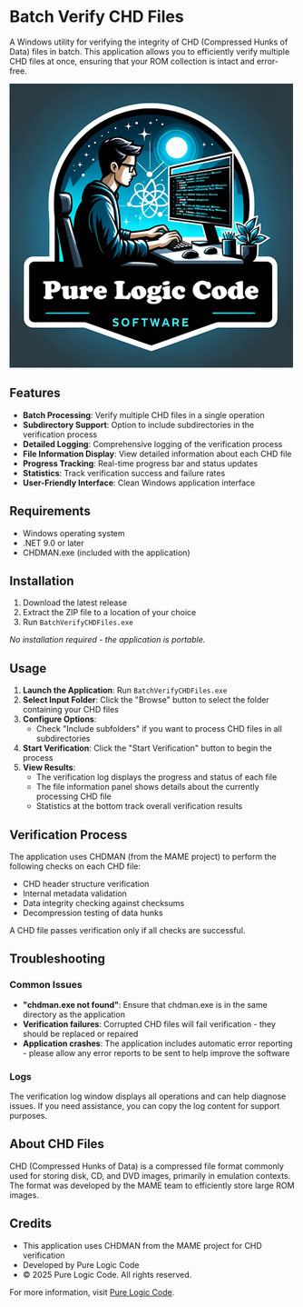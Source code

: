 # Batch Verify CHD Files

A Windows utility for verifying the integrity of CHD (Compressed Hunks of Data) files in batch. This application allows you to efficiently verify multiple CHD files at once, ensuring that your ROM collection is intact and error-free.

![Batch Verify CHD Files](images/logo.png)

## Features

- **Batch Processing**: Verify multiple CHD files in a single operation
- **Subdirectory Support**: Option to include subdirectories in the verification process
- **Detailed Logging**: Comprehensive logging of the verification process
- **File Information Display**: View detailed information about each CHD file
- **Progress Tracking**: Real-time progress bar and status updates
- **Statistics**: Track verification success and failure rates
- **User-Friendly Interface**: Clean Windows application interface

## Requirements

- Windows operating system
- .NET 9.0 or later
- CHDMAN.exe (included with the application)

## Installation

1. Download the latest release
2. Extract the ZIP file to a location of your choice
3. Run `BatchVerifyCHDFiles.exe`

*No installation required - the application is portable.*

## Usage

1. **Launch the Application**: Run `BatchVerifyCHDFiles.exe`
2. **Select Input Folder**: Click the "Browse" button to select the folder containing your CHD files
3. **Configure Options**: 
   - Check "Include subfolders" if you want to process CHD files in all subdirectories
4. **Start Verification**: Click the "Start Verification" button to begin the process
5. **View Results**: 
   - The verification log displays the progress and status of each file
   - The file information panel shows details about the currently processing CHD file
   - Statistics at the bottom track overall verification results

## Verification Process

The application uses CHDMAN (from the MAME project) to perform the following checks on each CHD file:

- CHD header structure verification
- Internal metadata validation
- Data integrity checking against checksums
- Decompression testing of data hunks

A CHD file passes verification only if all checks are successful.

## Troubleshooting

### Common Issues

- **"chdman.exe not found"**: Ensure that chdman.exe is in the same directory as the application
- **Verification failures**: Corrupted CHD files will fail verification - they should be replaced or repaired
- **Application crashes**: The application includes automatic error reporting - please allow any error reports to be sent to help improve the software

### Logs

The verification log window displays all operations and can help diagnose issues. If you need assistance, you can copy the log content for support purposes.

## About CHD Files

CHD (Compressed Hunks of Data) is a compressed file format commonly used for storing disk, CD, and DVD images, primarily in emulation contexts. The format was developed by the MAME team to efficiently store large ROM images.

## Credits

- This application uses CHDMAN from the MAME project for CHD verification
- Developed by Pure Logic Code
- © 2025 Pure Logic Code. All rights reserved.

For more information, visit [Pure Logic Code](https://www.purelogiccode.com).